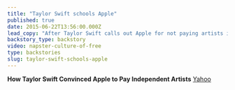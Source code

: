 ```yaml
---
title: "Taylor Swift schools Apple"
published: true
date: 2015-06-22T13:56:00.000Z
lead_copy: "After Taylor Swift calls out Apple for not paying artists in its streaming service, the company reverses itself. Don\'t forget, it all started with Napster... "
backstory_type: backstory
video: napster-culture-of-free
type: backstories
slug: taylor-swift-schools-apple
---
```


**How Taylor Swift Convinced Apple to Pay Independent Artists**
[Yahoo](https://www.yahoo.com/tech/how-taylor-swift-convinced-apple-to-pay-122081998994.html)

